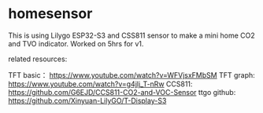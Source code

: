 # homesensor

This is using Lilygo ESP32-S3 and CSS811 sensor to make a mini home CO2 and TVO indicator.
Worked on 5hrs for v1.

related resources:

TFT basic： https://www.youtube.com/watch?v=WFVjsxFMbSM
TFT graph: https://www.youtube.com/watch?v=g4jlj_T-nRw
CCS811: https://github.com/G6EJD/CCS811-CO2-and-VOC-Sensor
ttgo github: https://github.com/Xinyuan-LilyGO/T-Display-S3
